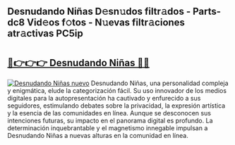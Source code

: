 ## Desnudando Niñas D𝚎sn𝚞dos filtr𝚊dos - Parts-dc8 Vid𝚎os f𝚘tos - N𝚞evas filtr𝚊ciones atr𝚊ctivas PC5ip

# <h2><a href="http://mb6y9wv.tromn.icu/?c=Desnudando+Ni%c3%b1as">🔗👉👉👉 Desnudando Niñas 🔗🔗</a></h2>

[![Desnudando Niñas nuevo](https://i.imgur.com/pEAQMta.gif)](http://mb6y9wv.tromn.icu/?c=Desnudando+Ni%c3%b1as)
Desnudando Niñas, una personalidad compleja y enigmática, elude la categorización fácil. Su uso innovador de los medios digitales para la autopresentación ha cautivado y enfurecido a sus seguidores, estimulando debates sobre la privacidad, la expresión artística y la esencia de las comunidades en línea. Aunque se desconocen sus intenciones futuras, su impacto en el panorama digital es profundo. La determinación inquebrantable y el magnetismo innegable impulsan a Desnudando Niñas a nuevas alturas en la comunidad en línea.
